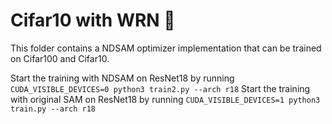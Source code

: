 # Cifar10 with WRN 🌁

This folder contains a NDSAM optimizer implementation that can be trained on Cifar100 and Cifar10. 

Start the training with NDSAM on ResNet18 by running `CUDA_VISIBLE_DEVICES=0 python3 train2.py --arch r18`
Start the training with original SAM on ResNet18 by running `CUDA_VISIBLE_DEVICES=1 python3 train.py --arch r18`

